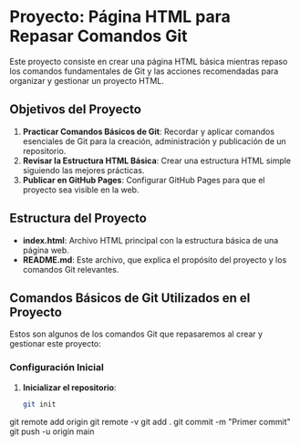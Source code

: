 # Proyecto: Página HTML para Repasar Comandos Git

Este proyecto consiste en crear una página HTML básica mientras repaso los comandos fundamentales de Git y las acciones recomendadas para organizar y gestionar un proyecto HTML.

## Objetivos del Proyecto

1. **Practicar Comandos Básicos de Git**: Recordar y aplicar comandos esenciales de Git para la creación, administración y publicación de un repositorio.
2. **Revisar la Estructura HTML Básica**: Crear una estructura HTML simple siguiendo las mejores prácticas.
3. **Publicar en GitHub Pages**: Configurar GitHub Pages para que el proyecto sea visible en la web.

## Estructura del Proyecto

- **index.html**: Archivo HTML principal con la estructura básica de una página web.
- **README.md**: Este archivo, que explica el propósito del proyecto y los comandos Git relevantes.

## Comandos Básicos de Git Utilizados en el Proyecto

Estos son algunos de los comandos Git que repasaremos al crear y gestionar este proyecto:

### Configuración Inicial

1. **Inicializar el repositorio**: 
   ```bash
   git init
git remote add origin
git remote -v
git add .
git commit -m "Primer commit"
git push -u origin main